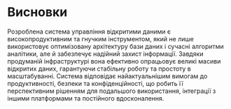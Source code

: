 # Висновки

Розроблена система управління відкритими даними є високопродуктивним та гнучким інструментом, який не лише використовує оптимізовану архітектуру бази даних і сучасні алгоритми аналітики, але й забезпечує надійний захист інформації. Завдяки продуманій інфраструктурі вона ефективно опрацьовує великі масиви відкритих даних, гарантуючи стабільну роботу та простоту в масштабуванні. Система відповідає найактуальнішим вимогам до продуктивності, безпеки та конфіденційності, що робить її перспективним рішенням для подальшого використання, інтеграції з іншими платформами та постійного вдосконалення.
